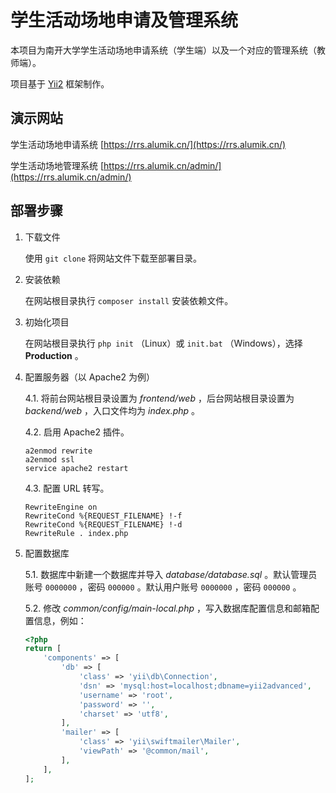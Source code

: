 # 学生活动场地申请及管理系统

本项目为南开大学学生活动场地申请系统（学生端）以及一个对应的管理系统（教师端）。

项目基于 [Yii2](https://www.yiiframework.com/) 框架制作。

## 演示网站

学生活动场地申请系统 [https://rrs.alumik.cn/](https://rrs.alumik.cn/)

学生活动场地管理系统 [https://rrs.alumik.cn/admin/](https://rrs.alumik.cn/admin/)

## 部署步骤

1. 下载文件

    使用 `git clone` 将网站文件下载至部署目录。

2. 安装依赖

    在网站根目录执行 `composer install` 安装依赖文件。

3. 初始化项目

    在网站根目录执行 `php init` （Linux）或 `init.bat` （Windows），选择 **Production** 。

4. 配置服务器（以 Apache2 为例）

    4.1. 将前台网站根目录设置为 *frontend/web* ，后台网站根目录设置为 *backend/web* ，入口文件均为 *index.php* 。

    4.2. 启用 Apache2 插件。

    ```shell
    a2enmod rewrite
    a2enmod ssl
    service apache2 restart
    ```

    4.3. 配置 URL 转写。

    ```
    RewriteEngine on
    RewriteCond %{REQUEST_FILENAME} !-f
    RewriteCond %{REQUEST_FILENAME} !-d
    RewriteRule . index.php
    ```

5. 配置数据库

    5.1. 数据库中新建一个数据库并导入 *database/database.sql* 。默认管理员账号 `0000000` ，密码 `000000` 。默认用户账号 `0000000` ，密码 `000000` 。

    5.2. 修改 *common/config/main-local.php* ，写入数据库配置信息和邮箱配置信息，例如：

    ```php
    <?php
    return [
        'components' => [
            'db' => [
                'class' => 'yii\db\Connection',
                'dsn' => 'mysql:host=localhost;dbname=yii2advanced',
                'username' => 'root',
                'password' => '',
                'charset' => 'utf8',
            ],
            'mailer' => [
                'class' => 'yii\swiftmailer\Mailer',
                'viewPath' => '@common/mail',
            ],
        ],
    ];
    ```
